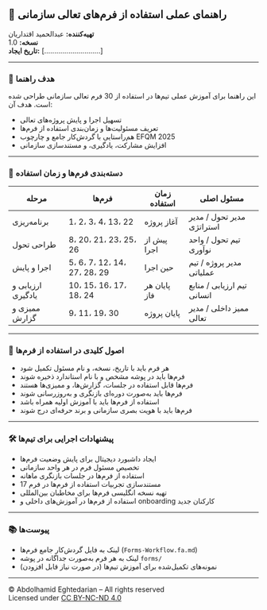 ## 📘 راهنمای عملی استفاده از فرم‌های تعالی سازمانی  
**تهیه‌کننده:** عبدالحمید اقتداریان  
**نسخه:** 1.0  
**تاریخ ایجاد:** [............................]  

---

### 🎯 هدف راهنما

این راهنما برای آموزش عملی تیم‌ها در استفاده از 30 فرم تعالی سازمانی طراحی شده است. هدف آن:

- تسهیل اجرا و پایش پروژه‌های تعالی  
- تعریف مسئولیت‌ها و زمان‌بندی استفاده از فرم‌ها  
- هم‌راستایی با گردش‌کار جامع و چارچوب EFQM 2025  
- افزایش مشارکت، یادگیری، و مستندسازی سازمانی

---

### 🧩 دسته‌بندی فرم‌ها و زمان استفاده

| مرحله | فرم‌ها | زمان استفاده | مسئول اصلی |
|--------|--------|----------------|----------------|
| برنامه‌ریزی | 1، 2، 3، 4، 13، 22 | آغاز پروژه | مدیر تحول / مدیر استراتژی |
| طراحی تحول | 8، 20، 21، 23، 25، 26 | پیش از اجرا | تیم تحول / واحد نوآوری |
| اجرا و پایش | 5، 6، 7، 12، 14، 27، 28، 29 | حین اجرا | مدیر پروژه / تیم عملیاتی |
| ارزیابی و یادگیری | 10، 15، 16، 17، 18، 24 | پایان هر فاز | تیم ارزیابی / منابع انسانی |
| ممیزی و گزارش | 9، 11، 19، 30 | پایان پروژه | ممیز داخلی / مدیر تعالی |

---

### 📌 اصول کلیدی در استفاده از فرم‌ها

- هر فرم باید با تاریخ، نسخه، و نام مسئول تکمیل شود  
- فرم‌ها باید در پوشه مشخص و با نام استاندارد ذخیره شوند  
- فرم‌ها قابل استفاده در جلسات، گزارش‌ها، و ممیزی‌ها هستند  
- فرم‌ها باید به‌صورت دوره‌ای بازنگری و به‌روزرسانی شوند  
- استفاده از فرم‌ها باید با آموزش اولیه همراه باشد  
- فرم‌ها باید با هویت بصری سازمانی و برند حرفه‌ای درج شوند

---

### 🛠️ پیشنهادات اجرایی برای تیم‌ها

- ایجاد داشبورد دیجیتال برای پایش وضعیت فرم‌ها  
- تخصیص مسئول فرم در هر واحد سازمانی  
- استفاده از فرم‌ها در جلسات بازنگری ماهانه  
- مستندسازی تجربیات استفاده از فرم‌ها در فرم 17  
- تهیه نسخه انگلیسی فرم‌ها برای مخاطبان بین‌المللی  
- استفاده از فرم‌ها در آموزش‌های داخلی و onboarding کارکنان جدید

---

### 📚 پیوست‌ها

- لینک به فایل گردش‌کار جامع فرم‌ها (`Forms-Workflow.fa.md`)  
- لینک به هر فرم به‌صورت جداگانه در پوشه `forms/`  
- نمونه‌های تکمیل‌شده برای آموزش تیم‌ها (در صورت نیاز قابل افزودن)

---

© Abdolhamid Eghtedarian – All rights reserved  
Licensed under [CC BY-NC-ND 4.0](https://creativecommons.org/licenses/by-nc-nd/4.0/)
